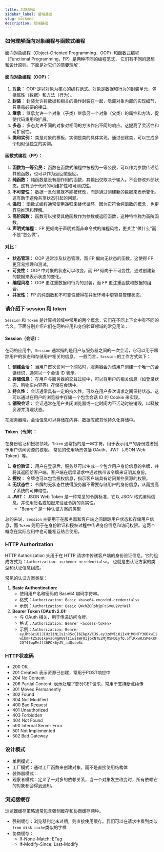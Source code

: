 ```yaml
---
title: 后端基础
sidebar_label: 后端基础
slug: backend
description: 后端基础
---
```


### 如何理解面向对象编程与函数式编程
面向对象编程（Object-Oriented Programming，OOP）和函数式编程（Functional Programming，FP）是两种不同的编程范式，
它们有不同的思想和设计原则。下面是对它们的简要理解：

#### 面向对象编程（OOP）：

1. **对象：** OOP 是以对象为核心的编程范式。对象是数据和行为的封装单元，包括属性（数据）和方法（行为）。
2. **封装：** 封装允许将数据和相关的操作封装在一起，隐藏对象内部的实现细节，只暴露必要的接口。
3. **继承：** 继承允许一个对象（子类）继承另一个对象（父类）的属性和方法，促使代码重用和扩展。
4. **多态：** 多态允许不同的对象对相同的方法作出不同的响应。这提高了灵活性和可扩展性。
5. **类和实例：** 类是对象的模板，实例是类的具体实现。通过创建类，可以生成多个相似但独立的实例。

#### 函数式编程（FP）：

1. **函数为一等公民：** 函数在函数式编程中被视为一等公民，可以作为参数传递给其他函数，也可以作为返回值返回。
2. **纯函数：** 纯函数是没有副作用的函数，其输出仅取决于输入，不会修改外部状态。这有助于代码的可维护性和可测试性。
3. **不可变性：** 数据一旦创建就不能被修改，而是通过创建新的数据来表示变化。这有助于避免共享状态引起的问题。
4. **递归：** 函数式编程通常使用递归来替代循环，因为它符合纯函数的概念，也更容易推理和理解。
5. **高阶函数：** 函数可以接受其他函数作为参数或返回函数，这种特性称为高阶函数。
6. **声明式编程：** FP 更倾向于声明式而非命令式的编程风格，更关注“做什么”而不是“怎么做”。

#### 对比：

- **状态管理：** OOP 通常涉及状态管理，而 FP 偏向无状态的函数。这使得 FP 更容易推理和测试。
- **可变性：** OOP 中对象的状态可以改变，而 FP 倾向于不可变性，通过创建新的数据来表示状态的变化。
- **编程风格：** OOP 更注重数据和行为的封装，而 FP 更注重函数和数据的组合。
- **并发性：** FP 的纯函数和不可变性使得在并发环境中更容易管理状态。


### 请介绍下 session 和 token

`Session` 和 `Token` 是计算机领域中常用的两个概念，它们在不同上下文中有不同的含义。下面分别介绍它们在网络应用和身份验证领域的常见用法：

#### Session（会话）：

在网络应用中，`Session` 通常指的是用户与服务器之间的一次会话，它可以用于跟踪用户的状态和存储用户相关的信息。
一般而言，`Session` 的工作方式如下：

1. **创建会话：** 当用户首次访问一个网站时，服务器会为该用户创建一个唯一的会话标识，通常以一个会话 ID 表示。
2. **存储信息：** 在用户与服务器的交互过程中，可以将用户的相关信息（如登录状态、购物车内容等）存储在会话中。
3. **持久性：** 会话通常具有一定的持久性，可以在用户多次请求之间保持状态。这可以通过在用户的浏览器中存储一个包含会话 ID 的 Cookie 来实现。
4. **销毁会话：** 会话通常在用户关闭浏览器或一定时间内不活动时被销毁，以释放资源并清理状态。

在服务器端，会话信息可以存储在内存、数据库或其他持久化存储中。

#### Token（令牌）：

在身份验证和授权领域，`Token` 通常指的是一串字符，用于表示用户的身份或者授予用户访问资源的权限。
常见的使用场景包括 OAuth、JWT（JSON Web Token）等。

1. **身份验证：** 用户在登录后，服务器可以生成一个包含用户身份信息的令牌，并将其返回给客户端。客户端在后续请求中通过携带该令牌来证明其身份。
2. **授权：** 令牌也可以包含授权信息，指示客户端具有访问某些资源的权限。
3. **无状态性：** 令牌的无状态性使得服务器不需要存储用户的身份信息，从而提高了系统的可伸缩性。
4. **JWT：** JSON Web Token 是一种常见的令牌标准，它以 JSON 格式编码信息，并使用签名或加密来验证令牌的真实性。
   - "Bearer" 是一种认证方案的类型

总的来说，`Session` 主要用于在服务器和客户端之间跟踪用户状态和存储用户信息，而 `Token` 则用于在身份验证和授权过程中传递身份信息和访问权限。这两个概念在实际应用中也可能相互结合使用。

### HTTP Authorization
HTTP Authorization 头用于在 HTTP 请求中传递客户端的身份验证信息。它的组成方式为：`Authorization: <scheme> <credentials>`。
也就是由认证方案的类型和认证信息组成。

常见的认证方案类型：

1. **Basic Authentication:**
    - 使用用户名和密码的 Base64 编码字符串。
    - 格式：`Authorization: Basic <base64-encoded-credentials>`
    - 示例：`Authorization: Basic QWxhZGRpbjpPcGVuU2VzYW1l`
2. **Bearer Token (OAuth 2.0):**
    - 与 OAuth 相关，用于传递访问令牌。
    - 格式：`Authorization: Bearer <access-token>`
    - 示例：`Authorization: Bearer eyJhbGciOiJIUzI1NiIsInR5cCI6IkpXVCJ9.eyJzdWIiOiIxMjM0NTY3ODkwIiwibmFtZSI6IkpvaG4gRG9lIiwiaWF0IjoxNTE2MjM5MDIyfQ.SflKxwRJSMeKKF2QT4fwpMeJf36POk6yJV_adQssw5c`

### HTTP状态码
- 200 OK
- 201 Created: 表示资源已创建，常用于POST响应中
- 204 No Content
- 206 Partial Content: 表示处理了部分GET请求，常用于支持断点续传
- 301 Moved Permanently
- 302 Found
- 304 Not Modified
- 400 Bad Request
- 401 Unauthorized
- 403 Forbidden
- 404 Not Found
- 500 Internal Server Error
- 501 Not Implemented
- 502 Bad Gateway

### 设计模式
- 单例模式：
- 工厂模式：通过工厂函数来创建对象，而不是直接使用结构体
- 装饰器模式：
- 观察者模式：定义了一对多的依赖关系，当一个对象发生改变时，所有依赖它的对象都会得到通知。

### 浏览器缓存
浏览器缓存策略通常包含强制缓存和协商缓存两种。

- 强制缓存：浏览器判定未过期，则直接使用缓存。我们可以在请求中看到类似`from disk cache`类似的字样
- 协商缓存：
  - If-None-Match: ETag
  - If-Modify-Since: Last-Modify
